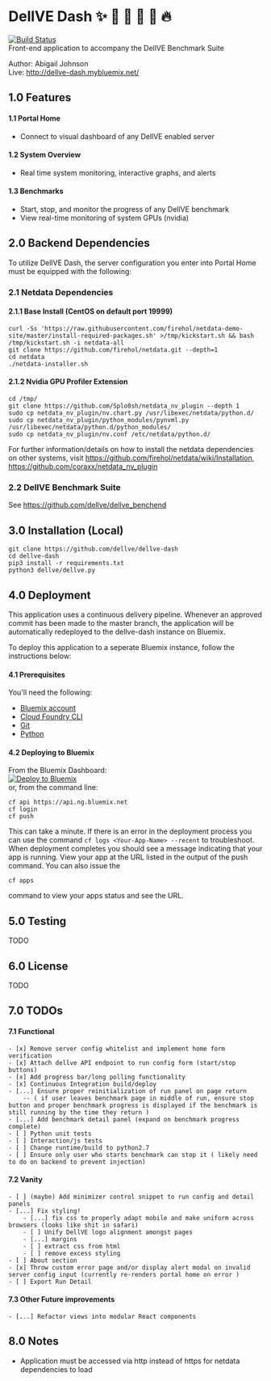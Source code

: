 # DellVE Dash :sparkles: :tada: :dancer: :princess: :metal: :fire:
[![Build Status](https://travis-ci.org/dellve/dellve-dash.svg?branch=master)](https://travis-ci.org/dellve/dellve-dash)  
Front-end application to accompany the DellVE Benchmark Suite  

Author: Abigail Johnson  
Live: http://dellve-dash.mybluemix.net/

## 1.0 Features
#### 1.1 Portal Home
+ Connect to visual dashboard of any DellVE enabled server  
#### 1.2 System Overview
+ Real time system monitoring, interactive graphs, and alerts
#### 1.3 Benchmarks
+ Start, stop, and monitor the progress of any DellVE benchmark
+ View real-time monitoring of system GPUs (nvidia)

## 2.0 Backend Dependencies
To utilize DellVE Dash, the server configuration you enter into Portal Home must be equipped with the following:   
### 2.1 Netdata Dependencies
#### 2.1.1 Base Install (CentOS on default port 19999)
```
curl -Ss 'https://raw.githubusercontent.com/firehol/netdata-demo-site/master/install-required-packages.sh' >/tmp/kickstart.sh && bash /tmp/kickstart.sh -i netdata-all    
git clone https://github.com/firehol/netdata.git --depth=1    
cd netdata   
./netdata-installer.sh    
```
#### 2.1.2 Nvidia GPU Profiler Extension
```
cd /tmp/  
git clone https://github.com/Splo0sh/netdata_nv_plugin --depth 1  
sudo cp netdata_nv_plugin/nv.chart.py /usr/libexec/netdata/python.d/  
sudo cp netdata_nv_plugin/python_modules/pynvml.py /usr/libexec/netdata/python.d/python_modules/  
sudo cp netdata_nv_plugin/nv.conf /etc/netdata/python.d/
```   

For further information/details on how to install the netdata dependencies on other systems, visit <https://github.com/firehol/netdata/wiki/Installation>, <https://github.com/coraxx/netdata_nv_plugin>  

### 2.2 DellVE Benchmark Suite
See <https://github.com/dellve/dellve_benchend>

## 3.0 Installation (Local)
```
git clone https://github.com/dellve/dellve-dash  
cd dellve-dash  
pip3 install -r requirements.txt  
python3 dellve/dellve.py
```

## 4.0 Deployment
This application uses a continuous delivery pipeline. Whenever an approved commit has been made to the master branch, the application will be automatically redeployed to the dellve-dash instance on Bluemix.

To deploy this application to a seperate Bluemix instance, follow the instructions below:  

#### 4.1 Prerequisites
You'll need the following:
* [Bluemix account](https://console.ng.bluemix.net/registration/)
* [Cloud Foundry CLI](https://github.com/cloudfoundry/cli#downloads)
* [Git](https://git-scm.com/downloads)
* [Python](https://www.python.org/downloads/)

#### 4.2 Deploying to Bluemix
From the Bluemix Dashboard:    
[![Deploy to Bluemix](https://bluemix.net/deploy/button.png)](https://bluemix.net/deploy)   
or, from the command line:     
```
cf api https://api.ng.bluemix.net
cf login
cf push
```
This can take a minute. If there is an error in the deployment process you can use the command `cf logs <Your-App-Name> --recent` to troubleshoot.
When deployment completes you should see a message indicating that your app is running.  View your app at the URL listed in the output of the push command.  You can also issue the
  ```
cf apps
  ```
command to view your apps status and see the URL.

## 5.0 Testing
TODO

## 6.0 License
TODO

## 7.0 TODOs
#### 7.1 Functional
    - [x] Remove server config whitelist and implement home form verification    
    - [x] Attach dellve API endpoint to run config form (start/stop buttons)     
    - [x] Add progress bar/long polling functionality
    - [x] Continuous Integration build/deploy
    - [...] Ensure proper reinitialization of run panel on page return     
        -- ( if user leaves benchmark page in middle of run, ensure stop button and proper benchmark progress is displayed if the benchmark is still running by the time they return )  
    - [...] Add benchmark detail panel (expand on benchmark progress complete)  
    - [ ] Python unit tests
    - [ ] Interaction/js tests
    - [ ] Change runtime/build to python2.7
    - [ ] Ensure only user who starts benchmark can stop it ( likely need to do on backend to prevent injection)  

#### 7.2 Vanity
    - [ ] (maybe) Add minimizer control snippet to run config and detail panels
    - [...] Fix styling!
        - [...] fix css to properly adapt mobile and make uniform across browsers (looks like shit in safari)  
        - [ ] Unify DellVE logo alignment amongst pages
        - [...] margins  
        - [ ] extract css from html   
        - [ ] remove excess styling  
    - [ ] About section
    - [x] Throw custom error page and/or display alert modal on invalid server config input (currently re-renders portal home on error )  
    - [ ] Export Run Detail

#### 7.3 Other Future improvements
    - [...] Refactor views into modular React components

## 8.0 Notes
+ Application must be accessed via http instead of https for netdata dependencies to load  
